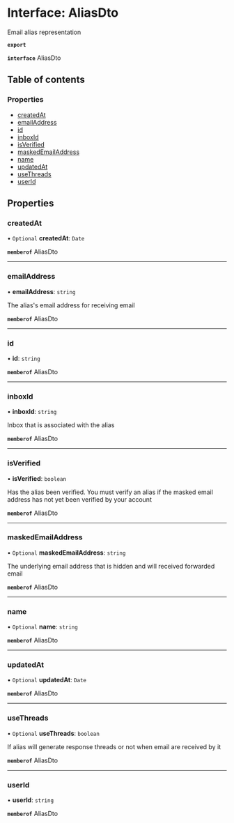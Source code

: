 # Interface: AliasDto

Email alias representation

**`export`**

**`interface`** AliasDto

## Table of contents

### Properties

- [createdAt](AliasDto.md#createdat)
- [emailAddress](AliasDto.md#emailaddress)
- [id](AliasDto.md#id)
- [inboxId](AliasDto.md#inboxid)
- [isVerified](AliasDto.md#isverified)
- [maskedEmailAddress](AliasDto.md#maskedemailaddress)
- [name](AliasDto.md#name)
- [updatedAt](AliasDto.md#updatedat)
- [useThreads](AliasDto.md#usethreads)
- [userId](AliasDto.md#userid)

## Properties

### createdAt

• `Optional` **createdAt**: `Date`

**`memberof`** AliasDto

___

### emailAddress

• **emailAddress**: `string`

The alias's email address for receiving email

**`memberof`** AliasDto

___

### id

• **id**: `string`

**`memberof`** AliasDto

___

### inboxId

• **inboxId**: `string`

Inbox that is associated with the alias

**`memberof`** AliasDto

___

### isVerified

• **isVerified**: `boolean`

Has the alias been verified. You must verify an alias if the masked email address has not yet been verified by your account

**`memberof`** AliasDto

___

### maskedEmailAddress

• `Optional` **maskedEmailAddress**: `string`

The underlying email address that is hidden and will received forwarded email

**`memberof`** AliasDto

___

### name

• `Optional` **name**: `string`

**`memberof`** AliasDto

___

### updatedAt

• `Optional` **updatedAt**: `Date`

**`memberof`** AliasDto

___

### useThreads

• `Optional` **useThreads**: `boolean`

If alias will generate response threads or not when email are received by it

**`memberof`** AliasDto

___

### userId

• **userId**: `string`

**`memberof`** AliasDto
